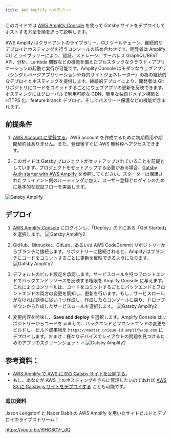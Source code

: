 ```yaml
---
title: AWS Amplify へのデプロイ
---
```


このガイドでは [AWS Amplify Console](https://aws.amazon.com/jp/amplify/console/) を使って Gatsby サイトをデプロイしてホストする方法を順を追って説明します。

AWS Amplify はクライアントのライブラリー、CLI ツールチェーン、継続的なデプロイとホスティングを行うコンソールの詰め合わせです。開発者は Amplify CLI とライブラリーにより、認証、ストレージ、サーバレス GraphQL/REST API、分析、Lambda 関数などの機能を備えたフルスタックなクラウド・アプリケーションの起動と実行が可能です。Amplify Console はモダンなウェブアプリ（シングルページアプリケーションや静的サイトジェネレーター）の為の継続的なデプロイとホスティングを提供します。継続的デプロイにより、開発者は Git リポジトリにコードをコミットするごとにウェブアプリの更新を反映できます。ホスティングにはグローバルで利用可能な CDN、簡単な独自ドメイン構築と HTTPS 化、feature branch デプロイ、そしてパスワード保護などの機能が含まれます。

## 前提条件

1. [AWS Account に登録する](https://portal.aws.amazon.com/billing/signup?redirect_url=https%3A%2F%2Faws.amazon.com%2Fregistration-confirmation)。AWS account を作成するために初期費用や期間契約はありません。また、登録後すぐに AWS 無料枠へアクセスできます。

1. このガイドは Gatsby プロジェクトがセットアップされていることを前提としています。プロジェクトをセットアップする必要がある場合、[Gatsby Auth starter with AWS Amplify](https://github.com/dabit3/gatsby-auth-starter-aws-amplify) を参照してください。スターターは保護されたクライアント側のルーティングに加え、ユーザー登録とログインのために基本的な認証フローを実装します。

![Gatsby Amplify](./images/amplify-gatsby-auth.gif)

## デプロイ

1. [AWS Amplify Console](https://console.aws.amazon.com/amplify/home) にログインし、「Deploy」の下にある「Get Started」を選択します。
   ![Gatsby Amplify2](./images/amplify-gettingstarted.png)

1. GitHub、Bitbucket、GitLab、あるいは AWS CodeCommit リポジトリーからブランチに接続します。リポジトリーに接続されると、Amplify はブランチにコードをコミットするごとに更新を反映できるようになります。
   ![Gatsby Amplify2](./images/amplify-connect-repo.gif)

1. デフォルトのビルド設定を承認します。サービスロールを持つフロントエンドでバックエンドリソースを反映する権限を Amplify Console に与えます。これによりコンソールは、コードをコミットするごとにバックエンドとフロントエンドの両方の変更を察知し、更新を行います。もし、サービスロールがなければ誘導に従い 1 つ作成し、作成したらコンソールに戻り、ドロップダウンから作成したサービスロールを選択します。
   ![Gatsby Amplify2](./images/amplify-build-settings.gif)

1. 変更内容を吟味し、**Save and deploy** を選択します。Amplify Console はリポジトリーからコードを pull して、バックエンドとフロントエンドの変更をビルドし、ビルド成果物を `https://master.unique-id.amplifyapp.com` にデプロイします。おまけ：様々なデバイスでレイアウトの問題を見つけるためのアプリのスクリーンショット 🔥 
   ![Gatsby Amplify2](./images/amplify-gatsby-deploy.gif)

## 参考資料：

- [AWS Amplify で AWS に次の Gatsby サイトを公開する](/blog/2018-08-24-gatsby-aws-hosting/)。
- もし、あなたが AWS 上のホスティングをさらに管理したいのであれば [AWS S3 に Gatsby.js サイトをデプロイする](/docs/deploying-to-s3-cloudfront/) ことも可能です。

### 追加資料

Jason Lengstorf と Nader Dabit の AWS Amplify を用いたサイトビルドとデプロイのライブストリーム：

https://youtu.be/i9HG8CV-_dQ
